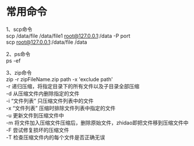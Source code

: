 # 常用命令
1、scp命令   
scp /data/file /data/file1 root@127.0.0.1:/data -P port   
scp root@127.0.0.1:/data/file /data   

2、ps命令   
ps -ef   

3、zip命令    
zip -r zipFileName.zip path -x 'exclude path'       
-r 递归压缩，将指定目录下的所有文件以及子目录全部压缩   
-d 从压缩文件内删除指定的文件   
-i “文件列表” 只压缩文件列表中的文件   
-x “文件列表” 压缩时排除文件列表中指定的文件   
-u 更新文件到压缩文件中   
-m 将文件加入压缩文件压缩后，删除原始文件，zhidao即把文件移到压缩文件中   
-F 尝试修复损坏的压缩文件   
-T 检查压缩文件内的每个文件是否正确无误   
